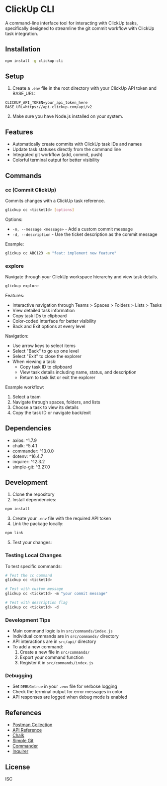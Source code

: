 # ClickUp CLI

A command-line interface tool for interacting with ClickUp tasks, specifically designed to streamline the git commit workflow with ClickUp task integration.

## Installation

```bash
npm install -g clickup-cli
```

## Setup

1. Create a `.env` file in the root directory with your ClickUp API token and BASE_URL:
```
CLICKUP_API_TOKEN=your_api_token_here
BASE_URL=https://api.clickup.com/api/v2
```

2. Make sure you have Node.js installed on your system.

## Features

- Automatically create commits with ClickUp task IDs and names
- Update task statuses directly from the command line
- Integrated git workflow (add, commit, push)
- Colorful terminal output for better visibility

## Commands

### cc (Commit ClickUp)

Commits changes with a ClickUp task reference.

```bash
glickup cc <ticketId> [options]
```

Options:
- `-m, --message <message>` - Add a custom commit message
- `-d, --description` - Use the ticket description as the commit message

Example:
```bash
glickup cc ABC123 -m "feat: implement new feature"
```

### explore

Navigate through your ClickUp workspace hierarchy and view task details.

```bash
glickup explore
```

Features:
- Interactive navigation through Teams > Spaces > Folders > Lists > Tasks
- View detailed task information
- Copy task IDs to clipboard
- Color-coded interface for better visibility
- Back and Exit options at every level

Navigation:
- Use arrow keys to select items
- Select "Back" to go up one level
- Select "Exit" to close the explorer
- When viewing a task:
  - Copy task ID to clipboard
  - View task details including name, status, and description
  - Return to task list or exit the explorer

Example workflow:
1. Select a team
2. Navigate through spaces, folders, and lists
3. Choose a task to view its details
4. Copy the task ID or navigate back/exit

## Dependencies

- axios: ^1.7.9
- chalk: ^5.4.1
- commander: ^13.0.0
- dotenv: ^16.4.7
- inquirer: ^12.3.2
- simple-git: ^3.27.0

## Development

1. Clone the repository
2. Install dependencies:
```bash
npm install
```
3. Create your `.env` file with the required API token
4. Link the package locally:
```bash
npm link
```
5. Test your changes:

### Testing Local Changes

To test specific commands:
```bash
# Test the cc command
glickup cc <ticketId>

# Test with custom message
glickup cc <ticketId> -m "your commit message"

# Test with description flag
glickup cc <ticketId> -d
```

### Development Tips

- Main command logic is in `src/commands/index.js`
- Individual commands are in `src/commands/` directory
- API interactions are in `src/api/` directory
- To add a new command:
  1. Create a new file in `src/commands/`
  2. Export your command function
  3. Register it in `src/commands/index.js`

### Debugging

- Set `DEBUG=true` in your `.env` file for verbose logging
- Check the terminal output for error messages in color
- API responses are logged when debug mode is enabled

## References

- [Postman Collection](https://www.postman.com/clickup-api/clickup-public-api/collection/rekuqnj/clickup-api-v2-reference)
- [API Reference](https://developer.clickup.com/reference/createworkspaceauditlog)
- [Chalk](https://github.com/chalk/chalk?tab=readme-ov-file)
- [Simple Git](https://github.com/steveukx/git-js#readme)
- [Commander](https://github.com/tj/commander.js#readme)
- [Inquirer](https://github.com/SBoudrias/Inquirer.js/blob/main/packages/inquirer/README.md)

## License

ISC
